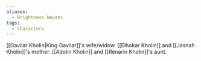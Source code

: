 ```yaml
---
aliases:
  - Brightness Navani
tags:
  - Characters
---
```

[[Gavilar Kholin|King Gavilar]]'s wife/widow.
[[Elhokar Kholin]] and [[Jasnah Kholin]]'s mother.
[[Adolin Kholin]] and [[Renarin Kholin]]'s aunt.